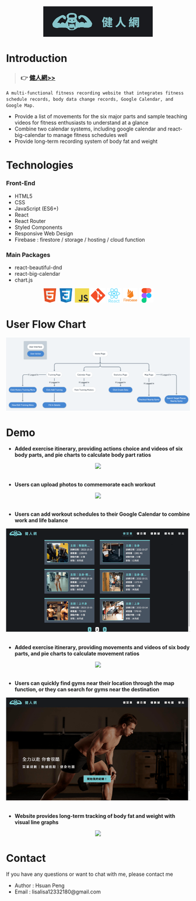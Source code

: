 <br/>

<div align="center" margin-bottom="20px">
  <img src="https://github.com/HsuanPeng/Fitness/blob/master/src/images/logo_darkbackground.png" width="300"/>
</div>

# Introduction

> ### **:point_right: <a href="https://fitness2-d4aaf.firebaseapp.com/">健人網>></a>**


`A multi-functional fitness recording website that integrates fitness schedule records, body data change
records, Google Calendar, and Google Map.`
<ul>
<li>Provide a list of movements for the six major parts and sample teaching videos for fitness enthusiasts to understand at a glance</li>
<li>Combine two calendar systems, including google calendar and react-big-calendar to manage fitness schedules well</li>
<li>Provide long-term recording system of body fat and weight</li>
</ul>


# Technologies


### Front-End
<ul>
<li>HTML5</li>
<li>CSS</li>
<li>JavaScript (ES6+)</li>
<li>React</li>
<li>React Router</li>
<li>Styled Components</li>
<li>Responsive Web Design</li>
<li>Firebase : firestore / storage / hosting / cloud function</li>
</ul>


### Main Packages
<ul>
<li>react-beautiful-dnd</li>
<li>react-big-calendar</li>
<li>chart.js</li>
</ul>

<div align="center">
  <img src="https://github.com/devicons/devicon/blob/master/icons/html5/html5-original.svg" width="40"/>
    <img src="https://github.com/devicons/devicon/blob/master/icons/css3/css3-original.svg" width="40"/>
        <img src="https://github.com/devicons/devicon/blob/master/icons/javascript/javascript-original.svg" width="40"/>
          <img src="https://github.com/devicons/devicon/blob/master/icons/git/git-original.svg" width="40"/>
  <img src="https://github.com/devicons/devicon/blob/master/icons/react/react-original-wordmark.svg" width="40"/>
     <img src="https://github.com/devicons/devicon/blob/master/icons/firebase/firebase-plain-wordmark.svg" width="40"/>
  <img src="https://github.com/devicons/devicon/blob/master/icons/figma/figma-original.svg" width="40"/>
</div>



# User Flow Chart

<div align="center">
  <img src="https://github.com/HsuanPeng/Fitness/blob/master/src/images/user%20flow.png" />
</div>

# Demo

+ **Added exercise itinerary, providing actions choice and videos of six body parts, and pie charts to calculate body part ratios**
<div align="center">
  <img src="https://github.com/HsuanPeng/Fitness/blob/master/src/images/%E6%96%B0%E5%A2%9E%E8%8F%9C%E5%96%AE.gif" />
</div>

<br/>

+ **Users can upload photos to commemorate each workout**
<div align="center">
  <img src="https://github.com/HsuanPeng/Fitness/blob/master/src/images/%E4%B8%8A%E5%82%B3%E7%85%A7%E7%89%87.gif" />
</div>

<br/>

+ **Users can add workout schedules to their Google Calendar to combine work and life balance**
<div align="center">
  <img src="https://github.com/HsuanPeng/Fitness/blob/master/src/images/%E5%8A%A0%E5%85%A5google%E6%97%A5%E6%9B%86.gif" />
</div>

<br/>

+ **Added exercise itinerary, providing movements and videos of six body parts, and pie charts to calculate movement ratios**
<div align="center">
  <img src="https://github.com/HsuanPeng/Fitness/blob/master/src/images/%E5%9C%B0%E5%9C%96.gif" />
</div>

<br/>

+ **Users can quickly find gyms near their location through the map function, or they can search for gyms near the destination**
<div align="center">
  <img src="https://github.com/HsuanPeng/Fitness/blob/master/src/images/%E5%A2%9E%E5%8A%A0%E8%BA%AB%E9%AB%94%E6%95%B8%E6%93%9A.gif" />
</div>

<br/>

+ **Website provides long-term tracking of body fat and weight with visual line graphs**
<div align="center">
  <img src="https://github.com/HsuanPeng/Fitness/blob/master/src/images/%E7%B6%B2%E7%AB%99%E6%97%A5%E6%9B%86.gif" />
</div>

# Contact

If you have any questions or want to chat with me, please contact me<br/>
<ul>
<li>Author : Hsuan Peng</li>
<li>Email : lisalisa12332180@gmail.com</li>
</ul>



